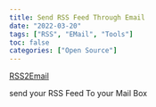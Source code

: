 ```yaml
---
title: Send RSS Feed Through Email
date: "2022-03-20"
tags: ["RSS", "EMail", "Tools"]
toc: false
categories: ["Open Source"]
---
```


[RSS2Email](https://github.com/rss2email/rss2email)

send your RSS Feed To your Mail Box